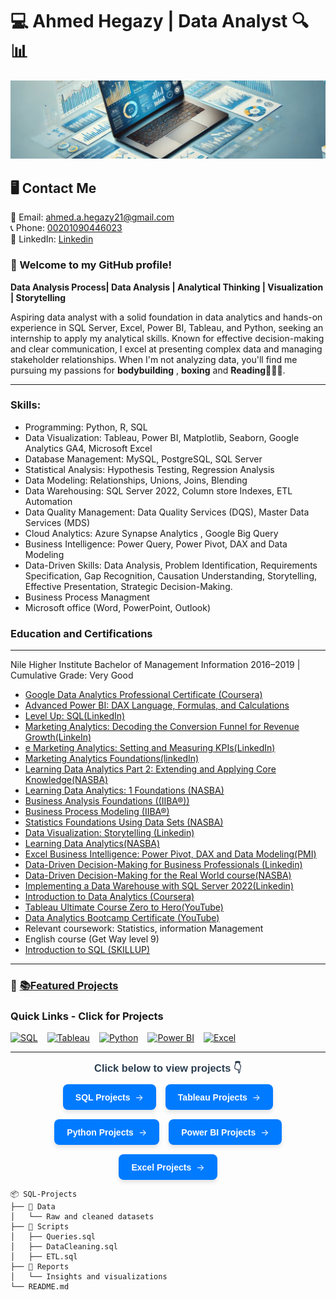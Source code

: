 
# 💻 Ahmed Hegazy | Data Analyst 🔍📊
![Profile Banner](1730016732565.jpeg)

## 🖥️ **Contact Me**
📧 Email: [ahmed.a.hegazy21@gmail.com ](mailto:ahmed.a.hegazy21@gmail.com)  
📞 Phone: [00201090446023 ](tel:00201090446023)  
💼 LinkedIn: [Linkedin](https://www.linkedin.com/in/hegazy-ahmed/)  



### 👋 Welcome to my GitHub profile! 
**Data Analysis Process| Data Analysis | Analytical Thinking | Visualization | Storytelling**

Aspiring data analyst with a solid foundation in data analytics and hands-on experience in SQL Server, Excel, Power
BI, Tableau, and Python, seeking an internship to apply my analytical skills. Known for effective decision-making
and clear communication, I excel at presenting complex data and managing stakeholder relationships.
When I'm not analyzing data, you'll find me pursuing my passions for **bodybuilding** , **boxing**  and **Reading**🏋️‍♂️🥊.


---

### Skills: 
- Programming: Python, R, SQL
- Data Visualization: Tableau, Power BI, Matplotlib, Seaborn, Google Analytics GA4, Microsoft Excel
- Database Management: MySQL, PostgreSQL, SQL Server 
- Statistical Analysis: Hypothesis Testing, Regression Analysis
- Data Modeling: Relationships, Unions, Joins, Blending
- Data Warehousing: SQL Server 2022, Column store Indexes, ETL Automation
- Data Quality Management: Data Quality Services (DQS), Master Data Services (MDS)
- Cloud Analytics: Azure Synapse Analytics , Google Big Query
- Business Intelligence: Power Query, Power Pivot, DAX and Data Modeling
- Data-Driven Skills: Data Analysis, Problem Identification, Requirements Specification, Gap Recognition,
Causation Understanding, Storytelling, Effective Presentation, Strategic Decision-Making.
- Business Process Managment
- Microsoft office (Word, PowerPoint, Outlook)

### Education and Certifications
---
Nile Higher Institute Bachelor of Management Information 2016–2019
 | Cumulative Grade: Very Good
- [ Google Data Analytics Professional Certificate (Coursera)
](https://www.coursera.org/account/accomplishments/professional-cert/4F6K7SEA4KV2)
- [Advanced Power BI: DAX Language, Formulas, and Calculations](https://lnkd.in/dbFGbf4t)
- [Level Up: SQL(LinkedIn)](https://lnkd.in/dzJeg4UP)
- [Marketing Analytics: Decoding the Conversion Funnel for Revenue Growth(LinkeIn)]( https://lnkd.in/dMSyHfKh)
- [e Marketing Analytics: Setting and Measuring KPIs(LinkedIn)](https://lnkd.in/dam5fVHR)
- [Marketing Analytics Foundations(linkedIn)]( https://lnkd.in/dNsMP2e6)
- [Learning Data Analytics Part 2: Extending and Applying Core Knowledge(NASBA)](https://lnkd.in/dfbFybe6 )
- [Learning Data Analytics: 1 Foundations (NASBA)](https://lnkd.in/d4ev6gi3 )
- [Business Analysis Foundations ((IIBA®))](https://lnkd.in/dCBh69b6)
- [Business Process Modeling (IIBA®)](https://lnkd.in/dNAX7VdQ)
- [Statistics Foundations Using Data Sets (NASBA)](https://lnkd.in/d4ev6gi3)
- [Data Visualization: Storytelling (Linkedin)](https://lnkd.in/dDAy5S9V)
- [Learning Data Analytics(NASBA)](https://lnkd.in/dAznWBhG)
- [Excel Business Intelligence: Power Pivot, DAX and Data Modeling(PMI)](https://lnkd.in/d-Yj4GGS)
- [Data-Driven Decision-Making for Business Professionals (Linkedin)](https://www.linkedin.com/learning/certificates/722ba318fed91754e53824198cf2f8790f84ac632f565ffa99d8d29014e80dc8?trk=share_certificate)
- [Data-Driven Decision-Making for the Real World course(NASBA)](https://lnkd.in/d3f_ADbk)
- [Implementing a Data Warehouse with SQL Server 2022(Linkedin)](https://www.linkedin.com/learning/certificates/9d2970ec32dacd88ff413c6605c99bb344d13c9cd249cf38fa6d0f10aacf6e25?trk=share_certificate)
- [Introduction to Data Analytics (Coursera)](https://www.credly.com/badges/2c1bb510-081a-4dd4-a1d7-9267ab41572c/public_url)
- [Tableau Ultimate Course Zero to Hero(YouTube)](https://www.youtube.com/playlist?list=PLNcg_FV9n7qZJqrKcUUCWCWPYCrlcVm9v)
- [Data Analytics Bootcamp Certificate (YouTube)](https://www.youtube.com/playlist?list=PLUaB-1hjhk8FE_XZ87vPPSfHqb6OcM0cF)
- Relevant coursework: Statistics, information Management
- English course (Get Way level 9)
- [Introduction to SQL (SKILLUP)](https://www.simplilearn.com/skillup-certificate-landing?token=eyJjb3Vyc2VfaWQiOiIxODExIiwiY2VydGlmaWNhdGVfdXJsIjoiaHR0cHM6XC9cL2NlcnRpZmljYXRlcy5zaW1wbGljZG4ubmV0XC9zaGFyZVwvdGh1bWJfNTIxNDAyNF8xNzE1MzQxMzcxLnBuZyIsInVzZXJuYW1lIjoiQWhtZWQgRWxzYWVkIEhlZ2F6eSJ9&referrer=https%3A%2F%2Flms.simplilearn.com%2Fcourses%2F4309%2FIntroduction-to-SQL%2Fcertificate%2Fdownload-skillup&%24web_only=true)

---


### 🔗 **[📚Featured Projects](#featured-projects)**
### **Quick Links - Click for Projects**

<div style="display: flex; gap: 15px;">
  <a href="https://ahmedhegazy121.github.io/SQL-Projects/" target="_blank">
    <img src="https://img.shields.io/badge/-SQL-blue?style=for-the-badge&logo=sql&logoColor=white" alt="SQL" width="150" height="40"/>
  </a>
  <a href="https://ahmedhegazy121.github.io/Tableau-Projects/" target="_blank">
    <img src="https://img.shields.io/badge/-Tableau-blue?style=for-the-badge&logo=tableau&logoColor=white" alt="Tableau" width="150" height="40"/>
  </a>
  <a href="https://ahmedhegazy121.github.io/Python-Projects/" target="_blank">
    <img src="https://img.shields.io/badge/-Python-blue?style=for-the-badge&logo=python&logoColor=white" alt="Python" width="150" height="40"/>
  </a>
  <a href="https://ahmedhegazy121.github.io/PowerBI-Projects/" target="_blank">
    <img src="https://img.shields.io/badge/-Power%20BI-blue?style=for-the-badge&logo=powerbi&logoColor=white" alt="Power BI" width="150" height="40"/>
  </a>
  <a href="https://ahmedhegazy121.github.io/Excel-Projects/" target="_blank">
    <img src="https://img.shields.io/badge/-Excel-blue?style=for-the-badge&logo=microsoft-excel&logoColor=white" alt="Excel" width="150" height="40"/>
  </a>
</div>

------


<div style="display: flex; flex-direction: column; gap: 10px; align-items: center;">
  <h3 style="margin: 0; color: #2c3e50; font-family: Arial, sans-serif;">Click below to view projects 👇</h3>
  <div style="display: flex; gap: 15px; flex-wrap: wrap; justify-content: center;">
    <a href="https://ahmedhegazy121.github.io/SQL-Projects/" target="_blank" style="text-decoration: none; transition: transform 0.2s;">
      <div style="background: #007bff; padding: 12px 20px; border-radius: 8px; display: flex; align-items: center; gap: 8px; box-shadow: 0 4px 6px rgba(0,0,0,0.1); transition: all 0.3s ease;">
        <span style="color: white; font-family: Arial, sans-serif; font-weight: bold;">SQL Projects</span>
        <span style="color: white;">→</span>
      </div>
    </a>
    <!-- Repeat the same structure for other badges -->
    <a href="https://ahmedhegazy121.github.io/Tableau-Projects/" target="_blank" style="text-decoration: none; transition: transform 0.2s;">
      <div style="background: #007bff; padding: 12px 20px; border-radius: 8px; display: flex; align-items: center; gap: 8px; box-shadow: 0 4px 6px rgba(0,0,0,0.1); transition: all 0.3s ease;">
        <span style="color: white; font-family: Arial, sans-serif; font-weight: bold;">Tableau Projects</span>
        <span style="color: white;">→</span>
      </div>
    </a>
    <a href="https://ahmedhegazy121.github.io/Python-Projects/" target="_blank" style="text-decoration: none; transition: transform 0.2s;">
      <div style="background: #007bff; padding: 12px 20px; border-radius: 8px; display: flex; align-items: center; gap: 8px; box-shadow: 0 4px 6px rgba(0,0,0,0.1); transition: all 0.3s ease;">
        <span style="color: white; font-family: Arial, sans-serif; font-weight: bold;">Python Projects</span>
        <span style="color: white;">→</span>
      </div>
    </a>
    <a href="https://ahmedhegazy121.github.io/PowerBI-Projects/" target="_blank" style="text-decoration: none; transition: transform 0.2s;">
      <div style="background: #007bff; padding: 12px 20px; border-radius: 8px; display: flex; align-items: center; gap: 8px; box-shadow: 0 4px 6px rgba(0,0,0,0.1); transition: all 0.3s ease;">
        <span style="color: white; font-family: Arial, sans-serif; font-weight: bold;">Power BI Projects</span>
        <span style="color: white;">→</span>
      </div>
    </a>
    <a href="https://ahmedhegazy121.github.io/Excel-Projects/" target="_blank" style="text-decoration: none; transition: transform 0.2s;">
      <div style="background: #007bff; padding: 12px 20px; border-radius: 8px; display: flex; align-items: center; gap: 8px; box-shadow: 0 4px 6px rgba(0,0,0,0.1); transition: all 0.3s ease;">
        <span style="color: white; font-family: Arial, sans-serif; font-weight: bold;">Excel Projects</span>
        <span style="color: white;">→</span>
      </div>
    </a>
  </div>
</div>

<style>
  a:hover div {
    transform: translateY(-2px);
    box-shadow: 0 6px 12px rgba(0,0,0,0.15);
    background: #0056b3;
  }
  a:active div {
    transform: translateY(0);
  }
</style>


```text
📦 SQL-Projects
├── 📁 Data
│   └── Raw and cleaned datasets
├── 📁 Scripts
│   ├── Queries.sql
│   ├── DataCleaning.sql
│   ├── ETL.sql
├── 📁 Reports
│   └── Insights and visualizations
└── README.md
```





 

